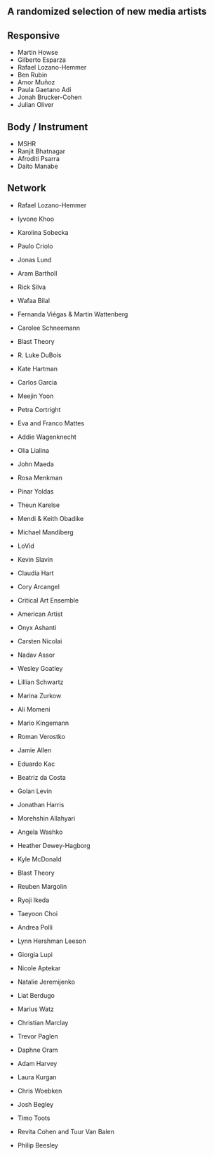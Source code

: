 ## A randomized selection of new media artists


## Responsive
- Martin Howse
- Gilberto Esparza
- Rafael Lozano-Hemmer
- Ben Rubin
- Amor Muñoz
- Paula Gaetano Adi
- Jonah Brucker-Cohen
- Julian Oliver


## Body / Instrument
- MSHR
- Ranjit Bhatnagar
- Afroditi Psarra
- Daito Manabe

## Network
- Rafael Lozano-Hemmer




- Iyvone Khoo
- Karolina Sobecka
- Paulo Criolo

- Jonas Lund
- Aram Bartholl
- Rick Silva

- Wafaa Bilal
- Fernanda Viégas & Martin Wattenberg
- Carolee Schneemann
- Blast Theory
- R. Luke DuBois
- Kate Hartman
- Carlos Garcia
- Meejin Yoon
- Petra Cortright


- Eva and Franco Mattes
- Addie Wagenknecht
- Olia Lialina
- John Maeda
- Rosa Menkman
- Pinar Yoldas

- Theun Karelse
- Mendi & Keith Obadike
- Michael Mandiberg

- LoVid
- Kevin Slavin
- Claudia Hart
- Cory Arcangel
- Critical Art Ensemble
- American Artist
- Onyx Ashanti
- Carsten Nicolai
- Nadav Assor
- Wesley Goatley
- Lillian Schwartz
- Marina Zurkow
- Ali Momeni
- Mario Kingemann
- Roman Verostko
- Jamie Allen
- Eduardo Kac
- Beatriz da Costa
- Golan Levin
- Jonathan Harris
- Morehshin Allahyari

- Angela Washko
- Heather Dewey-Hagborg
- Kyle McDonald
- Blast Theory
- Reuben Margolin
- Ryoji Ikeda
- Taeyoon Choi
- Andrea Polli
- Lynn Hershman Leeson
- Giorgia Lupi
- Nicole Aptekar
- Natalie Jeremijenko
- Liat Berdugo
- Marius Watz
- Christian Marclay
- Trevor Paglen
- Daphne Oram
- Adam Harvey
- Laura Kurgan
- Chris Woebken
- Josh Begley
- Timo Toots
- Revita Cohen and Tuur Van Balen
- Philip Beesley
